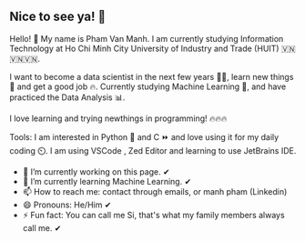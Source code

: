 ## Nice to see ya! 👋

Hello! 👋 My name is Pham Van Manh. I am currently studying Information Technology at Ho Chi Minh City University of Industry and Trade (HUIT) 🇻🇳🇻🇳🇻🇳.

I want to become a data scientist in the next few years 👨‍🔬, learn new things 📖 and get a good job 🔥. Currently studying Machine Learning 🤖, and have practiced the Data Analysis 📊.

I love learning and trying newthings in programming! 🔥🔥🔥

Tools:
I am interested in Python 🐍 and C ⏩ and love using it for my daily coding ⏲️.
I am using VSCode , Zed Editor and learning to use JetBrains IDE.

- 🔭 I’m currently working on this page. ✔
- 🌱 I’m currently learning Machine Learning. ✔
- 📫 How to reach me: contact through emails, or manh pham (Linkedin)
- 😄 Pronouns: He/Him ✔
- ⚡ Fun fact: You can call me Si, that's what my family members always call me. ✔
